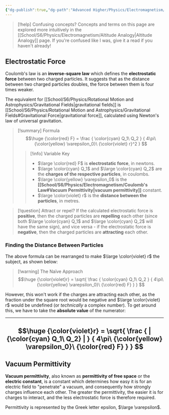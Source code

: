 ```yaml
---
{"dg-publish":true,"dg-path":"Advanced Higher/Physics/Electromagnetism/Coulomb's Law.md","dg-permalink":"physics/coulombs-law","permalink":"/physics/coulombs-law/"}
---
```


> [!help] Confusing concepts?
> Concepts and terms on this page are explored more intuitively in the [[School/S6/Physics/Electromagnetism/Altitude Analogy\|Altitude Analogy]] page. If you're confused like I was, give it a read if you haven't already!

## Electrostatic Force

Coulomb's law is an **inverse-square law** which defines the **electrostatic force** between two charged particles. It suggests that as the distance between two charged particles doubles, the force between them is four times weaker.

The equivalent for [[School/S6/Physics/Rotational Motion and Astrophysics/Gravitational Fields\|gravitational fields]] is [[School/S6/Physics/Rotational Motion and Astrophysics/Gravitational Fields#Gravitational Force\|gravitational force]], calculated using Newton's law of universal gravitation.

> [!summary] Formula
> $$\huge
> {\color{red} F} = \frac {
> 	\color{cyan} Q_1\ Q_2
> } {
> 	4\pi\ {\color{yellow} \varepsilon_0}\ {\color{violet} r}^2
> }
> $$
> 
> > [!info] Variable Key
> > - $\large \color{red} F$ is **electrostatic force**, in newtons.
> > - $\large \color{cyan} Q_1$ and $\large \color{cyan} Q_2$ are the **charges of the respective particles**, in coulombs.
> > - $\large \color{yellow} \varepsilon_0$ is the **[[School/S6/Physics/Electromagnetism/Coulomb's Law#Vacuum Permittivity\|vacuum permittivity]]** constant.
> > - $\large \color{violet} r$ is the **distance between the particles**, in metres.

> [!question] Attract or repel?
> If the calculated electrostatic force is **positive**, then the charged particles are **repelling** each other (since both $\large \color{cyan} Q_1$ and $\large \color{cyan} Q_2$ will have the same sign), and vice versa - if the electrostatic force is **negative**, then the charged particles are **attracting** each other.

### Finding the Distance Between Particles
The above formula can be rearranged to make $\large \color{violet} r$ the subject, as shown below:

> [!warning] The Naïve Approach
> $$\huge
> {\color{violet}r} = \sqrt{ \frac {
> 	\color{cyan} Q_1\ Q_2
> } {
> 	4\pi\ {\color{yellow} \varepsilon_0}\ {\color{red} F}
> } }
> $$

However, this won't work if the charges are attracting each other, as the fraction under the square root would be negative and $\large \color{violet} r$ would be undefined (or *technically* a complex number). To get around this, we have to take the **absolute value** of the numerator:

---
$$\huge
{\color{violet}r} = \sqrt{ \frac {
	| {\color{cyan} Q_1\ Q_2} |
} {
	4\pi\ {\color{yellow} \varepsilon_0}\ {\color{red} F}
} }
$$
---
## Vacuum Permittivity

**Vacuum permittivity**, also known as **permittivity of free space** or the **electric constant**, is a constant which determines how easy it is for an electric field to "penetrate" a vacuum, and consequently how strongly charges influence each other. The greater the permittivity, the easier it is for charges to interact, and the less electrostatic force is therefore required.

Permittivity is represented by the Greek letter epsilon, $\large \varepsilon$.
